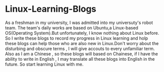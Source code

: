 # Linux-Learning-Blogs
As a freshman in my university, I was admitted into my universuty's robot team. The team's daily works are based on Ubuntu,a Linux-based OS(Operating System).But unfortunately, I know nothing about Linux before. So I write these blogs to record my progress in Linux learning and holp these blogs can help those who are also new in Linux.Don't worry about the disturbing and obscure terms , I will give accouts to every unfamiliar term. Also as I am a Chinese , so these blogs will based on Chainese, if I have the ability to write in English , I may translate all these blogs into English in the future. So start learning Linux with me. 
